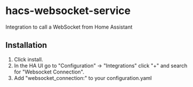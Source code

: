 # hacs-websocket-service
Integration to call a WebSocket from Home Assistant

## Installation

1. Click install.
1. In the HA UI go to "Configuration" -> "Integrations" click "+" and search for "Websocket Connection".
1. Add "websocket_connection:" to your configuration.yaml
